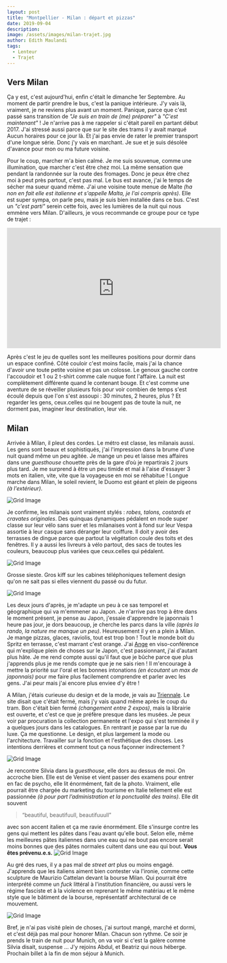 ```yaml
---
layout: post
title: "Montpellier - Milan : départ et pizzas"
date: 2019-09-04
description:
image: /assets/images/milan-trajet.jpg
author: Edith Maulandi
tags:
  - Lenteur
  - Trajet
---
```


## Vers Milan

Ça y est, c'est aujourd'hui, enfin c'était le dimanche 1er Septembre. Au moment de partir prendre le bus, c'est la panique intérieure. J'y vais là, vraiment, je ne reviens plus avant un moment. Panique, parce que c'est passé sans transition de <i>"Je suis en train de (me) préparer"</i> à <i>"C'est maintenant"</i> ! Je n'arrive pas à me rappeler si c'était pareil en partant début 2017. J'ai stressé aussi parce que sur le site des trams il y avait marqué Aucun horaires pour ce jour là. Et j'ai pas envie de rater le premier transport d'une longue série. Donc j'y vais en marchant. Je sue et je suis désolée d'avance pour mon ou ma future voisine.

Pour le coup, marcher m'a bien calmé. Je me suis souvenue, comme une illumination, que marcher c'est être chez moi. La même sensation que pendant la randonnée sur la route des fromages. Donc je peux être chez moi à peut près partout, c'est pas mal. Le bus est avance, j'ai le temps de sécher ma sueur quand même. J'ai une voisine toute menue de Malte <i>(ha non en fait elle est italienne et s'appelle Malta, je l'ai compris après)</i>. Elle est super sympa, on parle peu, mais je suis bien installée dans ce bus. C'est un <i>"c'est parti"</i> serein cette fois, avec les lumières de la nuit qui nous emmène vers Milan. D'ailleurs, je vous recommande ce groupe pour ce type de trajet :

<iframe width="560" height="315" src="https://www.youtube.com/embed/pFptt7Cargc" frameborder="0" allowfullscreen></iframe>

Après c'est le jeu de quelles sont les meilleures positions pour dormir dans un espace confiné. Côté couloir c'est moins facile, mais j'ai la chance d'avoir une toute petite voisine et pas un colosse. Le genoux gauche contre l'accoudoir et 1 ou 2 t-shirt comme cale nuque font l'affaire. La nuit est complètement différente quand le contenant bouge. Et c'est comme une aventure de se réveiller plusieurs fois pour voir combien de temps s'est écoulé depuis que l'on s'est assoupi : 30 minutes, 2 heures, plus ? Et regarder les gens, ceux.celles qui ne bougent pas de toute la nuit, ne dorment pas, imaginer leur destination, leur vie.

## Milan

Arrivée à Milan, il pleut des cordes. Le métro est classe, les milanais aussi. Les gens sont beaux et sophistiqués, j'ai l'impression dans la brume d'une nuit quand même un peu agitée. Je mange un peu et laisse mes affaires dans une <i>guesthouse</i> chouette près de la gare d’où je repartirais 2 jours plus tard. Je me surprend à être un peu timide et mal à l'aise d'essayer 3 mots en italien, vite, vite que la voyageuse en moi se réhabitue ! Longue marche dans Milan, le soleil revient, le Duomo est géant et plein de pigeons <i>(à l'extérieur)</i>.

<img src="/assets/images/milan-duomo.jpg" alt="Grid Image"/>

Je confirme, les milanais sont vraiment stylés : <i>robes, talons, costards et cravates originales</i>. Des quinquas dynamiques pédalent en mode super classe sur leur vélo sans suer et les milanaises vont à fond sur leur Vespa assortie à leur casque sans déranger leur coiffure. Il doit y avoir des terrasses de dingue parce que partout la végétation coule des toits et des fenêtres. Il y a aussi les livreurs à vélo partout, des sacs de toutes les couleurs, beaucoup plus variées que ceux.celles qui pédalent.

<img src="/assets/images/milan-city.jpg" alt="Grid Image"/>

Grosse sieste. Gros kiff sur les cabines téléphoniques tellement design qu'on ne sait pas si elles viennent du passé ou du futur.

<img src="/assets/images/milan-phone.jpg" alt="Grid Image"/>

Les deux jours d'après, je m'adapte un peu à ce sas temporel et géographique qui va m'emmener au Japon. Je n'arrive pas trop à être dans le moment présent, je pense au Japon, j'essaie d'apprendre le japonnais 1 heure pas jour, je dors beaucoup, je cherche les parcs dans la ville <i>(après la rando, la nature me manque un peu)</i>. Heureusement il y en a plein à Milan. Je mange pizzas, glaces, raviolis, tout est trop bon ! Tout le monde boit du Spritz en terrasse, c'est marrant c'est orange. J'ai <a href="https://angeandria.com/art/" target="_blank">Ange</a> en viso-conférence qui m'explique plein de choses sur le Japon, c'est passionnant, j'ai d'autant plus hâte. Je me rend compte aussi qu'il faut que je bûche parce que plus j'apprends plus je me rends compte que je ne sais rien ! Il m'encourage à mettre la priorité sur l'oral et les bonnes intonations <i>(en écoutant un max de japonnais)</i> pour me faire plus facilement comprendre et parler avec les gens. J'ai peur mais j'ai encore plus enviee d'y être !

A Milan, j'étais curieuse du design et de la mode, je vais au <a href="https://www.triennale.org/" target="_blank">Triennale</a>.
Le site disait que c'était fermé, mais j'y vais quand même après le coup du tram. Bon c'était bien fermé <i>(changement entre 2 expos)</i>, mais la librairie est ouverte, et c'est ce que je préfère presque dans les musées. Je peux voir par procuration la collection permanente et l'expo qui s'est terminée il y a quelques jours dans les catalogues. En rentrant je passe par la rue du luxe. Ça me questionne. Le design, et plus largement la mode ou l'architecture. Travailler sur la fonction et l'esthétique des choses. Les intentions derrières et comment tout ça nous façonner indirectement ?

<img src="/assets/images/milan-ville-long-2.jpg" alt="Grid Image"/>

Je rencontre Silvia dans la <i>guesthouse</i>, elle dors au dessus de moi. On accroche bien. Elle est de Venise et vient passer des examens pour entrer en fac de psycho, elle lit énormément, fait de la photo. Vraiment, elle pourrait être chargée du marketing du tourisme en Italie tellement elle est passionnée <i>(à pour part l’administration et la ponctualité des trains)</i>.
Elle dit souvent
<blockquote>
  <p>“beautiful, beautifuull, beautifuuull”</p>
</blockquote>
avec son accent italien et ça me ravie énormément. Elle s'insurge contre les gens qui mettent les pâtes dans l'eau avant qu'elle bout. Selon elle, même les meilleures pâtes italiennes dans une eau qui ne bout pas encore serait moins bonnes que des pâtes normales cuitent dans une eau qui bout. <b>Vous êtes prévenu.e.s.</b>

<img src="/assets/images/milan-ville-long-1.jpg" alt="Grid Image"/>

Au gré des rues, il y a pas mal de <i>street art</i> plus ou moins engagé. J'apprends que les italiens aiment bien contester via l'ironie, comme cette sculpture de Maurizio Cattelan devant la bourse Milan. Qui pourrait être interprété comme un <i>fuck</i> littéral à l'institution financière, ou aussi vers le régime fasciste et à la violence en reprenant le même matériau et le même style que le bâtiment de la bourse, représentatif architectural de ce mouvement.

<img src="/assets/images/milan-art.jpg" alt="Grid Image"/>

Bref, je n'ai pas visité plein de choses, j'ai surtout mangé, marché et dormi, et c'est déjà pas mal pour honorer Milan. Chacun son rythme. Ce soir je prends le train de nuit pour Munich, on va voir si c'est la galère comme Silvia disait, suspense ... J'y rejoins Abdul, et Beatriz qui nous héberge. Prochain billet à la fin de mon séjour à Munich.
